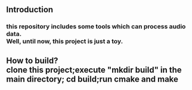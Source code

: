 ## Introduction
### this repository includes some tools which can process audio data.<br>Well, until now, this project is just a toy.
## How to build?<br>clone this project;execute "mkdir build" in the main directory; cd build;run cmake and make
